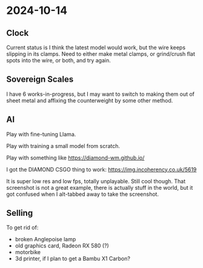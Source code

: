 # 2024-10-14

## Clock

Current status is I think the latest model would work, but the wire keeps slipping in its clamps. Need to either
make metal clamps, or grind/crush flat spots into the wire, or both, and try again.

## Sovereign Scales

I have 6 works-in-progress, but I may want to switch to making them out of sheet metal and affixing the counterweight
by some other method.

## AI

Play with fine-tuning Llama.

Play with training a small model from scratch.

Play with something like https://diamond-wm.github.io/

I got the DIAMOND CSGO thing to work: https://img.incoherency.co.uk/5619

It is super low res and low fps, totally unplayable. Still cool though. That screenshot is not a great example,
there is actually stuff in the world, but it got confused when I alt-tabbed away to take the screenshot.

## Selling

To get rid of:

 * broken Anglepoise lamp
 * old graphics card, Radeon RX 580 (?)
 * motorbike
 * 3d printer, if I plan to get a Bambu X1 Carbon?
